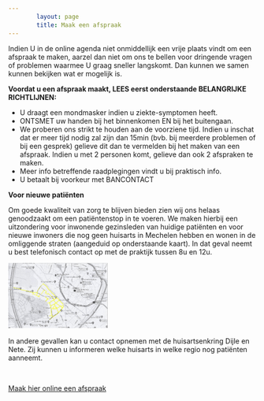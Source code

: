 ```yaml
---
        layout: page
        title: Maak een afspraak
---
```


Indien U in de online agenda niet onmiddellijk een vrije plaats vindt om een afspraak te maken, aarzel dan niet om ons te bellen voor dringende vragen of problemen waarmee U graag sneller langskomt. Dan kunnen we samen kunnen bekijken wat er mogelijk is.

**Voordat u een afspraak maakt, LEES eerst onderstaande BELANGRIJKE RICHTLIJNEN:**

- U draagt een mondmasker indien u ziekte-symptomen heeft.
- ONTSMET uw handen bij het binnenkomen EN bij het buitengaan.
- We proberen ons strikt te houden aan de voorziene tijd. Indien u inschat dat er meer tijd nodig zal zijn dan 15min (bvb. bij meerdere problemen of bij een gesprek) gelieve dit dan te vermelden bij het maken van een afspraak. Indien u met 2 personen komt, gelieve dan ook 2 afspraken te maken.
- Meer info betreffende raadplegingen vindt u bij praktisch info.
- U betaalt bij voorkeur met BANCONTACT

**Voor nieuwe patiënten**

Om goede kwaliteit van zorg te blijven bieden zien wij ons helaas genoodzaakt om een patiëntenstop in te voeren. We maken hierbij een uitzondering voor inwonende gezinsleden van huidige patiënten en voor nieuwe inwoners die nog geen huisarts in Mechelen hebben en wonen in de omliggende straten (aangeduid op onderstaande kaart). In dat geval neemt u best telefonisch contact op met de praktijk tussen 8u en 12u.

<img src="/images/kaart-patienten.png" width="40%"/>

In andere gevallen kan u contact opnemen met de huisartsenkring Dijle en Nete. Zij kunnen u informeren welke huisarts in welke regio nog patiënten aanneemt. 

<br/>

<a href="https://www.introlution.be/clientwebsites/doctorwebsite_2/logincustom.aspx?domain=huisartsendevaart.be" target="_blank" type="button" class="btn btn-default bigbutton" id="menu_afspraak">Maak hier online een afspraak</a>